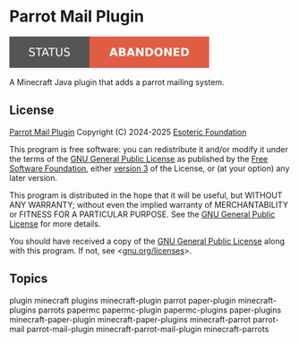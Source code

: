# Parrot Mail Plugin

[![Project Status: Abandoned](./assets/images/badges/status.svg)](./)

A Minecraft Java plugin that adds a parrot mailing system.

## License

[Parrot Mail Plugin](./) Copyright (C) 2024-2025 [Esoteric Foundation](https://esoteric.foundation)

This program is free software: you can redistribute it and/or modify it under the terms of the [GNU General Public License](./LICENSE) as published by the [Free Software Foundation](https://www.fsf.org/), either [version 3](./LICENSE) of the License, or (at your option) any later version.

This program is distributed in the hope that it will be useful, but WITHOUT ANY WARRANTY; without even the implied warranty of MERCHANTABILITY or FITNESS FOR A PARTICULAR PURPOSE. See the [GNU General Public License](./LICENSE) for more details.

You should have received a copy of the [GNU General Public License](./LICENSE) along with this program. If not, see <[gnu.org/licenses](https://www.gnu.org/licenses/)>.

## Topics

plugin minecraft plugins minecraft-plugin parrot paper-plugin minecraft-plugins parrots papermc papermc-plugin papermc-plugins paper-plugins minecraft-paper-plugin minecraft-paper-plugins minecraft-parrot parrot-mail parrot-mail-plugin minecraft-parrot-mail-plugin minecraft-parrots
